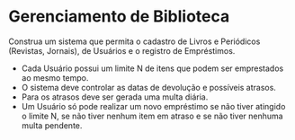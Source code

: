# Gerenciamento de Biblioteca

Construa um sistema que permita o cadastro de Livros e Periódicos (Revistas, Jornais), de Usuários e o registro de Empréstimos.

- Cada Usuário possui um limite N de itens que podem ser emprestados ao mesmo tempo.
- O sistema deve controlar as datas de devolução e possíveis atrasos.
- Para os atrasos deve ser gerada uma multa diária.
- Um Usuário só pode realizar um novo empréstimo se não tiver atingido o limite N, se não tiver nenhum item em atraso e se não tiver nenhuma multa pendente.